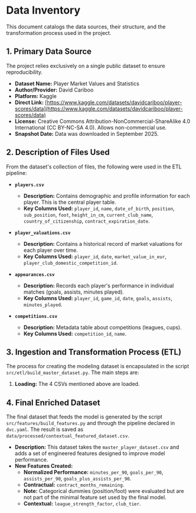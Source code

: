 # Data Inventory

This document catalogs the data sources, their structure, and the transformation process used in the project.

## 1. Primary Data Source

The project relies exclusively on a single public dataset to ensure reproducibility.

*   **Dataset Name:** Player Market Values and Statistics
*   **Author/Provider:** David Cariboo
*   **Platform:** Kaggle
*   **Direct Link:** [https://www.kaggle.com/datasets/davidcariboo/player-scores/data](https://www.kaggle.com/datasets/davidcariboo/player-scores/data)
*   **License:** Creative Commons Attribution-NonCommercial-ShareAlike 4.0 International (CC BY-NC-SA 4.0). Allows non-commercial use.
*   **Snapshot Date:** Data was downloaded in September 2025.

## 2. Description of Files Used

From the dataset's collection of files, the following were used in the ETL pipeline:

*   **`players.csv`**
    *   **Description:** Contains demographic and profile information for each player. This is the central player table.
    *   **Key Columns Used:** `player_id`, `name`, `date_of_birth`, `position`, `sub_position`, `foot`, `height_in_cm`, `current_club_name`, `country_of_citizenship`, `contract_expiration_date`.

*   **`player_valuations.csv`**
    *   **Description:** Contains a historical record of market valuations for each player over time.
    *   **Key Columns Used:** `player_id`, `date`, `market_value_in_eur`, `player_club_domestic_competition_id`.

*   **`appearances.csv`**
    *   **Description:** Records each player's performance in individual matches (goals, assists, minutes played).
    *   **Key Columns Used:** `player_id`, `game_id`, `date`, `goals`, `assists`, `minutes_played`.

*   **`competitions.csv`**
    *   **Description:** Metadata table about competitions (leagues, cups).
    *   **Key Columns Used:** `competition_id`, `name`.

## 3. Ingestion and Transformation Process (ETL)

The process for creating the modeling dataset is encapsulated in the script `src/etl/build_master_dataset.py`. The main steps are:

1.  **Loading:** The 4 CSVs mentioned above are loaded.

## 4. Final Enriched Dataset

The final dataset that feeds the model is generated by the script `src/features/build_features.py` and through the pipeline declared in `dvc.yaml`. The result is saved as `data/processed/contextual_featured_dataset.csv`.

*   **Description:** This dataset takes the `master_player_dataset.csv` and adds a set of engineered features designed to improve model performance.
*   **New Features Created:**
    *   **Normalized Performance:** `minutes_per_90`, `goals_per_90`, `assists_per_90`, `goals_plus_assists_per_90`.
    *   **Contractual:** `contract_months_remaining`.
    *   **Note:** Categorical dummies (position/foot) were evaluated but are not part of the minimal feature set used by the final model.
    *   **Contextual:** `league_strength_factor`, `club_tier`.